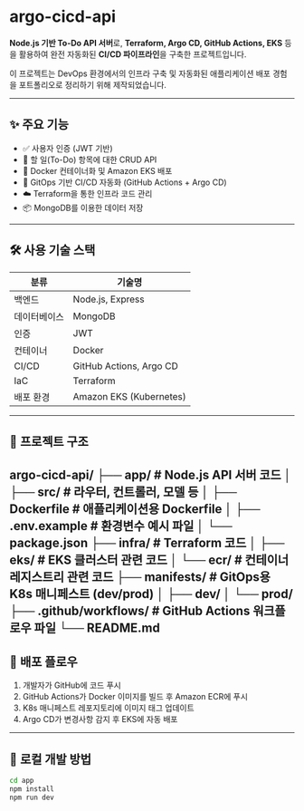 # argo-cicd-api

**Node.js 기반 To-Do API 서버**로, **Terraform, Argo CD, GitHub Actions, EKS** 등을 활용하여 완전 자동화된 **CI/CD 파이프라인**을 구축한 프로젝트입니다.

이 프로젝트는 DevOps 환경에서의 인프라 구축 및 자동화된 애플리케이션 배포 경험을 포트폴리오로 정리하기 위해 제작되었습니다.

---

## ✨ 주요 기능

- ✅ 사용자 인증 (JWT 기반)
- 📝 할 일(To-Do) 항목에 대한 CRUD API
- 🐳 Docker 컨테이너화 및 Amazon EKS 배포
- 🔁 GitOps 기반 CI/CD 자동화 (GitHub Actions + Argo CD)
- ☁️ Terraform을 통한 인프라 코드 관리
- 📦 MongoDB를 이용한 데이터 저장

---

## 🛠 사용 기술 스택

| 분류         | 기술명                             |
|--------------|-------------------------------------|
| 백엔드       | Node.js, Express                    |
| 데이터베이스 | MongoDB                             |
| 인증         | JWT                                 |
| 컨테이너     | Docker                              |
| CI/CD        | GitHub Actions, Argo CD             |
| IaC          | Terraform                           |
| 배포 환경    | Amazon EKS (Kubernetes)             |

---

## 📁 프로젝트 구조

argo-cicd-api/
├── app/                  # Node.js API 서버 코드
│   ├── src/              # 라우터, 컨트롤러, 모델 등
│   ├── Dockerfile        # 애플리케이션용 Dockerfile
│   ├── .env.example      # 환경변수 예시 파일
│   └── package.json
├── infra/                # Terraform 코드
│   ├── eks/              # EKS 클러스터 관련 코드
│   └── ecr/              # 컨테이너 레지스트리 관련 코드
├── manifests/            # GitOps용 K8s 매니페스트 (dev/prod)
│   ├── dev/
│   └── prod/
├── .github/workflows/    # GitHub Actions 워크플로우 파일
└── README.md
---

## 🚀 배포 플로우

1. 개발자가 GitHub에 코드 푸시
2. GitHub Actions가 Docker 이미지를 빌드 후 Amazon ECR에 푸시
3. K8s 매니페스트 레포지토리에 이미지 태그 업데이트
4. Argo CD가 변경사항 감지 후 EKS에 자동 배포

---

## 🧪 로컬 개발 방법

```bash
cd app
npm install
npm run dev
